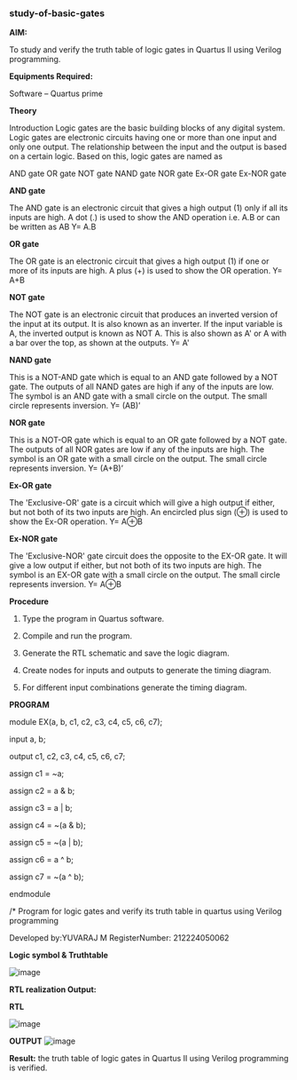 ### study-of-basic-gates

**AIM:** 

To study and verify the truth table of logic gates in Quartus II using Verilog programming.

**Equipments Required:**

Software – Quartus prime 

**Theory**

Introduction Logic gates are the basic building blocks of any digital system. Logic gates are electronic circuits having one or more than one input and only one output. The relationship between the input and the output is based on a certain logic. Based on this, logic gates are named as

AND gate OR gate NOT gate NAND gate NOR gate Ex-OR gate Ex-NOR gate

**AND gate**

The AND gate is an electronic circuit that gives a high output (1) only if all its inputs are high. A dot (.) is used to show the AND operation i.e. A.B or can be written as AB
Y= A.B

**OR gate** 

The OR gate is an electronic circuit that gives a high output (1) if one or more of its inputs are high. A plus (+) is used to show the OR operation.
Y= A+B

**NOT gate**

The NOT gate is an electronic circuit that produces an inverted version of the input at its output. It is also known as an inverter. If the input variable is A, the inverted output is known as NOT A. This is also shown as A' or A with a bar over the top, as shown at the outputs.
Y= A'

**NAND gate**

This is a NOT-AND gate which is equal to an AND gate followed by a NOT gate. The outputs of all NAND gates are high if any of the inputs are low. The symbol is an AND gate with a small circle on the output. The small circle represents inversion.
Y= (AB)’

**NOR gate**

This is a NOT-OR gate which is equal to an OR gate followed by a NOT gate. The outputs of all NOR gates are low if any of the inputs are high. The symbol is an OR gate with a small circle on the output. The small circle represents inversion.
Y= (A+B)’

**Ex-OR gate**

The 'Exclusive-OR' gate is a circuit which will give a high output if either, but not both of its two inputs are high. An encircled plus sign (⊕) is used to show the Ex-OR operation.
Y= A⊕B

**Ex-NOR gate**

The 'Exclusive-NOR' gate circuit does the opposite to the EX-OR gate. It will give a low output if either, but not both of its two inputs are high. The symbol is an EX-OR gate with a small circle on the output. The small circle represents inversion.
Y= A⊕B

**Procedure** 

1.	Type the program in Quartus software.

2.	Compile and run the program.

3.	Generate the RTL schematic and save the logic diagram.

4.	Create nodes for inputs and outputs to generate the timing diagram.

5.	For different input combinations generate the timing diagram.


**PROGRAM**

module EX(a, b, c1, c2, c3, c4, c5, c6, c7);

input a, b;

output c1, c2, c3, c4, c5, c6, c7;

assign c1 = ~a;

assign c2 = a & b;

assign c3 = a | b;

assign c4 = ~(a & b);

assign c5 = ~(a | b);

assign c6 = a ^ b;

assign c7 = ~(a ^ b);

endmodule

/* Program for logic gates and verify its truth table in quartus using Verilog programming

 Developed by:YUVARAJ M RegisterNumber: 212224050062 
 
**Logic symbol & Truthtable**

![image](https://github.com/user-attachments/assets/c2e29fc6-5656-467f-8ee4-58e871487f97)


**RTL realization Output:** 

**RTL**

![image](https://github.com/user-attachments/assets/b931713f-03a3-4aed-bf10-75686322672a)

**OUTPUT**
![image](https://github.com/user-attachments/assets/c9df8cd6-57a0-4fdb-9ce7-65b027e286ae)



**Result:**
the truth table of logic gates in Quartus II using Verilog programming is verified.


